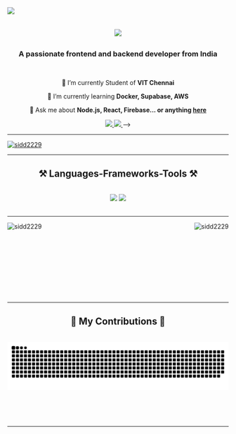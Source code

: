 <img align="left" src="https://visitor-badge.laobi.icu/badge?page_id=sidd2229.sidd2229" />

<h1 align="center">
    <img src="https://readme-typing-svg.herokuapp.com/?font=Righteous&size=35&center=true&vCenter=true&width=500&height=70&duration=2000&lines=Hi+There!+👋;+I'm+Siddharth+Rai!;" />
</h1>

<h3 align="center">A passionate frontend and backend developer from India</h3>

<br/>

<div align="center">
 
 🔭 I’m currently Student of **VIT Chennai**
 
 🌱 I’m currently learning **Docker, Supabase, AWS**

💬 Ask me about **Node.js, React, Firebase... or anything [here](https://github.com/sidd2229/sidd2229/issues)**

 </div>

 <div align="center"> 
  <a href="mailto:siddharthrai2229@gmail.com">
    <img src="https://img.shields.io/badge/Gmail-333333?style=for-the-badge&logo=gmail&logoColor=red" />
  </a>
  <a href="https://linkedin.com/in/sidd2229/" target="_blank">
    <img src="https://img.shields.io/badge/LinkedIn-0077B5?style=for-the-badge&logo=linkedin&logoColor=white" target="_blank" />
  </a>
<!--   <a href="https://sidd2229.github.io" target="_blank">
     <img src="https://img.shields.io/badge/Portfolio-FF5722?style=for-the-badge&logo=todoist&logoColor=white" target="_blank" /> <!-- sqlite, safari, google-chrome are other good icon options -->
  </a> -->
</div>

<hr/>
<p align="left"> <a href="https://github.com/ryo-ma/github-profile-trophy"><img src="https://github-profile-trophy.vercel.app/?username=sidd2229" alt="sidd2229" /></a> </p>
<hr/>
 
<h2 align="center">⚒️ Languages-Frameworks-Tools ⚒️</h2>
<br/>
<div align="center">
    <img src="https://skillicons.dev/icons?i=react,bootstrap,html,css,vscode,github,figma,tailwind,git,r" />
    <img src="https://skillicons.dev/icons?i=nodejs,python,javascript,typescript,express,firebase,mongodb,c,java,nextjs,mysql" /><br>
</div>

<br/>
<hr/>


<p><img align="left" src="https://github-readme-stats.vercel.app/api/top-langs?username=sidd2229&show_icons=true&locale=en&layout=compact" alt="sidd2229" /></p>

<p>&nbsp;
<img align="right" src="https://github-readme-stats.vercel.app/api?username=sidd2229&show_icons=true&locale=en" alt="sidd2229" /></p>

<br/>
<br/>
<br/><br/><br/><br/><br/><br/>
<hr/>
<div align="center">
  <h2>🐍 My Contributions 🐍</h2>
  <br>
  <img alt="snake eating my contributions" src="https://raw.githubusercontent.com/salesp07/salesp07/output/github-contribution-grid-snake.svg" />
  
  <br/><br/><br/>
</div>

<hr/>






